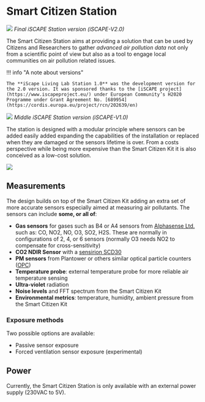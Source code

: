 Smart Citizen Station
==================

![](https://i.imgur.com/CiFikz8.jpg)
_Final iSCAPE Station version (iSCAPE-V2.0)_

The Smart Citizen Station aims at providing a solution that can be used by Citizens and Researchers to gather _advanced air pollution data_ not only from a scientific point of view but also as a tool to engage local communities on air pollution related issues.

!!! info "A note about versions"

    The **iScape Living Lab Station 1.0** was the development version for the 2.0 version. It was sponsored thanks to the [iSCAPE project](https://www.iscapeproject.eu/) under European Community’s H2020 Programme under Grant Agreement No. [689954](https://cordis.europa.eu/project/rcn/202639/en)

![](https://i.imgur.com/QB5P4r9.jpg)
_Middle iSCAPE Station version (iSCAPE-V1.0)_

The station is designed with a modular principle where sensors can be added easily added expanding the capabilities of the installation or replaced when they are damaged or the sensors lifetime is over. From a costs perspective while being more expensive than the Smart Citizen Kit it is also conceived as a low-cost solution.

![](https://i.imgur.com/p9lDxiv.jpg)

## Measurements

The design builds on top of the Smart Citizen Kit adding an extra set of more accurate sensors especially aimed at measuring air pollutants. The sensors can include **some, or all of**:

- **Gas sensors** for gases such as B4 or A4 sensors from [Alphasense Ltd.](http://www.alphasense.com/index.php/air/) such as: CO, NO2, NO, O3, SO2, H2S. These are normally in configurations of 2, 4, or 6 sensors (normally O3 needs NO2 to compensate for cross-sensitivity)
- **CO2 NDIR Sensor** with a [sensirion SCD30](https://www.sensirion.com/en/environmental-sensors/carbon-dioxide-sensors/carbon-dioxide-sensors-co2/)
- **PM sensors** from Plantower or others similar optical particle counters ([OPC](https://en.wikipedia.org/wiki/Particle_counter#Optical_counting))
- **Temperature probe**: external temperature probe for more reliable air temperature sensing
- **Ultra-violet** radiation
- **Noise levels** and FFT spectrum from the Smart Citizen Kit
- **Environmental metrics**: temperature, humidity, ambient pressure from the Smart Citizen Kit

### Exposure methods

Two possible options are available:

- Passive sensor exposure
- Forced ventilation sensor exposure (experimental)

## Power

Currently, the Smart Citizen Station is only available with an external power supply (230VAC to 5V).
